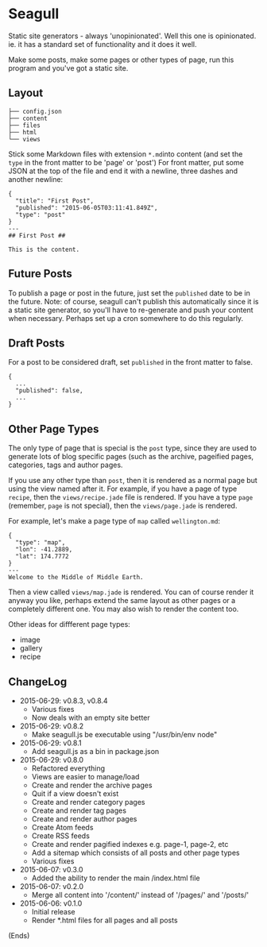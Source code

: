 # Seagull #

Static site generators - always 'unopinionated'. Well this one is opinionated. ie. it has a standard set of
functionality and it does it well.

Make some posts, make some pages or other types of page, run this program and you've got a static site.

## Layout ##

```
├── config.json
├── content
├── files
├── html
└── views
```

Stick some Markdown files with extension `*.md`into content (and set the `type` in the front matter to be 'page' or
'post') For front matter, put some JSON at the top of the file and end it with a newline, three dashes and another
newline:

```
{
  "title": "First Post",
  "published": "2015-06-05T03:11:41.849Z",
  "type": "post"
}
---
## First Post ##

This is the content.
```

## Future Posts ##

To publish a page or post in the future, just set the `published` date to be in the future. Note: of course, seagull can't
publish this automatically since it is a static site generator, so you'll have to re-generate and push your content when
necessary. Perhaps set up a cron somewhere to do this regularly.

## Draft Posts ##

For a post to be considered draft, set `published` in the front matter to false.

```
{
  ...
  "published": false,
  ...
}
```

## Other Page Types ##

The only type of page that is special is the `post` type, since they are used to generate lots of blog specific pages (such as the archive, pageified pages, categories, tags and author pages.

If you use any other type than `post`, then it is rendered as a normal page but using the view named after it. For
example, if you have a page of type `recipe`, then the `views/recipe.jade` file is rendered. If you have a type `page`
(remember, `page` is not special), then the `views/page.jade` is rendered.

For example, let's make a page type of `map` called `wellington.md`:

```
{
  "type": "map",
  "lon": -41.2889,
  "lat": 174.7772
}
---
Welcome to the Middle of Middle Earth.
```

Then a view called `views/map.jade` is rendered. You can of course render it anyway you like, perhaps extend the same layout as other pages or a completely different one. You may also wish to render the content too.

Other ideas for diffferent page types:

* image
* gallery
* recipe

## ChangeLog ##

* 2015-06-29: v0.8.3, v0.8.4
  * Various fixes
  * Now deals with an empty site better
* 2015-06-29: v0.8.2
  * Make seagull.js be executable using "/usr/bin/env node"
* 2015-06-29: v0.8.1
  * Add seagull.js as a bin in package.json
* 2015-06-29: v0.8.0
  * Refactored everything
  * Views are easier to manage/load
  * Create and render the archive pages
  * Quit if a view doesn't exist
  * Create and render category pages
  * Create and render tag pages
  * Create and render author pages
  * Create Atom feeds
  * Create RSS feeds
  * Create and render pagified indexes e.g. page-1, page-2, etc
  * Add a sitemap which consists of all posts and other page types
  * Various fixes
* 2015-06-07: v0.3.0
  * Added the ability to render the main /index.html file
* 2015-06-07: v0.2.0
  * Merge all content into '/content/' instead of '/pages/' and '/posts/'
* 2015-06-06: v0.1.0
  * Initial release
  * Render *.html files for all pages and all posts

(Ends)

